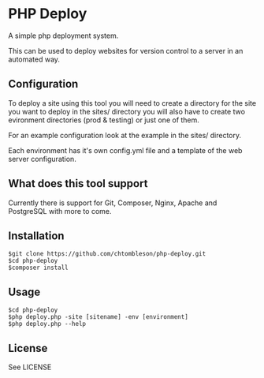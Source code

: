 # PHP Deploy
A simple php deployment system.

This can be used to deploy websites for version control to a server in an automated way.

## Configuration
To deploy a site using this tool you will need to create a directory for the site you want to deploy
in the sites/ directory you will also have to create two evironment directories (prod & testing) or
just one of them.

For an example configuration look at the example in the sites/ directory.

Each environment has it's own config.yml file and a template of the web server configuration.

## What does this tool support
Currently there is support for Git, Composer, Nginx, Apache and PostgreSQL with more to come.

## Installation
    $git clone https://github.com/chtombleson/php-deploy.git
    $cd php-deploy
    $composer install

## Usage
    $cd php-deploy
    $php deploy.php -site [sitename] -env [environment]
    $php deploy.php --help

## License
See LICENSE

